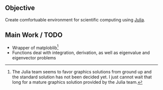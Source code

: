 ## Objective
Create comfortuable environment for scientific computing using
[Julia](http://julialang.org/ "The Julia Language").

## Main Work / TODO
* Wrapper of matploblib[^why]
* Functions deal with integration, derivation, as well as eigenvalue and
eigenvector problems

[^why]: The Julia team seems to favor graphics solutions from ground up
and the standard solution has not been decided yet. I just cannot wait
that long for a mature graphics solution provided by the Julia team.
